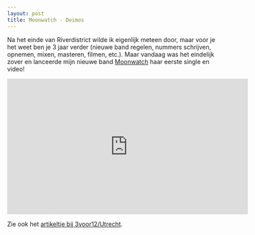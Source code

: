```yaml
---
layout: post
title: Moonwatch - Deimos
---
```


Na het einde van Riverdistrict wilde ik eigenlijk meteen door, maar voor je het weet ben je 3 jaar verder (nieuwe band regelen, nummers schrijven, opnemen, mixen, masteren, filmen, etc.). Maar vandaag was het eindelijk zover en lanceerde mijn nieuwe band [Moonwatch](https://moonwatch.band) haar eerste single en video!

<iframe width="560" height="315" src="https://www.youtube.com/embed/_4CoUa-4DNQ" frameborder="0" allow="accelerometer; autoplay; encrypted-media; gyroscope; picture-in-picture" allowfullscreen></iframe>

Zie ook het [artikeltje bij 3voor12/Utrecht](https://3voor12.vpro.nl/lokaal/utrecht/update~7593133a-f990-4ff5-ab76-3ffb6ddc9e99~moonwatch-stuurt-eerste-single-deimos-de-ruimte-in~.html).
